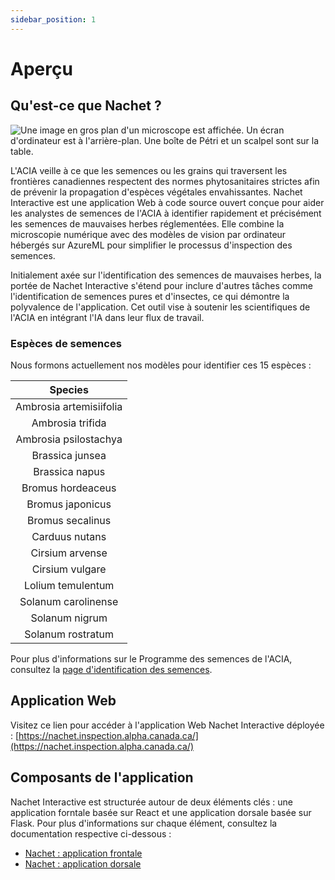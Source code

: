 ```yaml
---
sidebar_position: 1
---
```

# Aperçu

## Qu'est-ce que Nachet ?

![Une image en gros plan d'un microscope est affichée. Un écran d'ordinateur est
à l'arrière-plan. Une boîte de Pétri et un scalpel sont sur la
table.](./nachet-img/nachet-1.png)

L'ACIA veille à ce que les semences ou les grains qui traversent les frontières
canadiennes respectent des normes phytosanitaires strictes afin de prévenir la
propagation d'espèces végétales envahissantes. Nachet Interactive est une
application Web à code source ouvert conçue pour aider les analystes de semences
de l'ACIA à identifier rapidement et précisément les semences de mauvaises
herbes réglementées. Elle combine la microscopie numérique avec des modèles de
vision par ordinateur hébergés sur AzureML pour simplifier le processus
d'inspection des semences.

Initialement axée sur l'identification des semences de mauvaises herbes, la
portée de Nachet Interactive s'étend pour inclure d'autres tâches comme
l'identification de semences pures et d'insectes, ce qui démontre la polyvalence
de l'application. Cet outil vise à soutenir les scientifiques de l'ACIA en
intégrant l'IA dans leur flux de travail.

### Espèces de semences

Nous formons actuellement nos modèles pour identifier ces 15 espèces :

| **Species** |
|:--:|
| Ambrosia artemisiifolia  |
| Ambrosia trifida |
| Ambrosia psilostachya |
| Brassica junsea |
| Brassica napus |
| Bromus hordeaceus |
| Bromus japonicus |
| Bromus secalinus |
| Carduus nutans |
| Cirsium arvense |
| Cirsium vulgare |
| Lolium temulentum |
| Solanum carolinense |
| Solanum nigrum |
| Solanum rostratum |

Pour plus d'informations sur le Programme des semences de l'ACIA, consultez la
[page d'identification des
semences](https://inspection.canada.ca/plant-health/seeds/seed-testing-and-grading/seeds-identification/eng/1333136604307/1333136685768).

## Application Web

Visitez ce lien pour accéder à l'application Web Nachet Interactive déployée :
[https://nachet.inspection.alpha.canada.ca/](https://nachet.inspection.alpha.canada.ca/)

## Composants de l'application

Nachet Interactive est structurée autour de deux éléments clés : une application
forntale basée sur React et une application dorsale basée sur Flask. Pour plus
d'informations sur chaque élément, consultez la documentation respective
ci-dessous :

* [Nachet : application frontale](https://github.com/ai-cfia/nachet-frontend)
* [Nachet : application dorsale](https://github.com/ai-cfia/nachet-backend)
